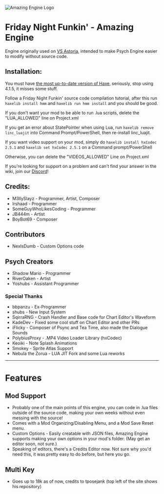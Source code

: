 ![Amazing Engine Logo](https://user-images.githubusercontent.com/78555659/235371908-8510fa1f-aa10-4668-b62a-4d1632ded756.gif)

# Friday Night Funkin' - Amazing Engine
Engine originally used on [VS Astoria](https://gamebanana.com/mods/435389), intended to make Psych Engine easier to modify without source code.

## Installation:
You must have [the most up-to-date version of Haxe](https://haxe.org/download/), seriously, stop using 4.1.5, it misses some stuff.

Follow a Friday Night Funkin' source code compilation tutorial, after this run `haxelib install hmm` and `haxelib run hmm install` and you should be good.


If you don't want your mod to be able to run .lua scripts, delete the "LUA_ALLOWED" line on Project.xml


If you get an error about StatePointer when using Lua, run `haxelib remove linc_luajit` into Command Prompt/PowerShell, then re-install linc_luajit.

If you want video support on your mod, simply do `haxelib install hxCodec 2.5.1` and `haxelib set hxCodec 2.5.1` on a Command prompt/PowerShell

Otherwise, you can delete the "VIDEOS_ALLOWED" Line on Project.xml

If you're looking for support on a problem and can't find your answer in the wiki, join our [Discord](https://discord.gg/KjeeBQ3fh3)!

## Credits:
* M3llySlayz - Programmer, Artist, Composer
* Irshaad - Programmer
* SomeGuyWhoLikesCoding - Programmer
* JB444m - Artist
* BoyBot69 - Composer

## Contributors
* NexIsDumb - Custom Options code

## Psych Creators 
* Shadow Mario - Programmer
* RiverOaken - Artist
* Yoshubs - Assistant Programmer

### Special Thanks
* bbpanzu - Ex-Programmer
* shubs - New Input System
* SqirraRNG - Crash Handler and Base code for Chart Editor's Waveform
* KadeDev - Fixed some cool stuff on Chart Editor and other PRs
* iFlicky - Composer of Psync and Tea Time, also made the Dialogue Sounds
* PolybiusProxy - .MP4 Video Loader Library (hxCodec)
* Keoiki - Note Splash Animations
* Smokey - Sprite Atlas Support
* Nebula the Zorua - LUA JIT Fork and some Lua reworks
_____________________________________

# Features

## Mod Support
* Probably one of the main points of this engine, you can code in .lua files outside of the source code, making your own weeks without even messing with the source!
* Comes with a Mod Organizing/Disabling Menu, and a Mod Save Reset menu.
* Custom Options - Easily creatable with JSON files, Amazing Engine supports making your own options in your mod's folder. (May get an editor soon, not sure.)
* Speaking of editors, there's a Credits Editor now. Not sure why you'd need this, it was pretty easy to do before, but here you go.

## Multi Key
* Goes up to 18k as of now, credits to tposejank (top left of the site shows his repository)

